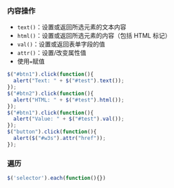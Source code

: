 ### 内容操作
- `text()`：设置或返回所选元素的文本内容
- `html()`：设置或返回所选元素的内容（包括 HTML 标记）
- `val()`：设置或返回表单字段的值
- `attr()`：设置/改变属性值
- 使用`=`赋值
```js
$("#btn1").click(function(){
  alert("Text: " + $("#test").text());
});
$("#btn2").click(function(){
  alert("HTML: " + $("#test").html());
});
$("#btn1").click(function(){
  alert("Value: " + $("#test").val());
});
$("button").click(function(){
  alert($("#w3s").attr("href"));
});
```
### 遍历
```js
$('selector').each(function(){})
```